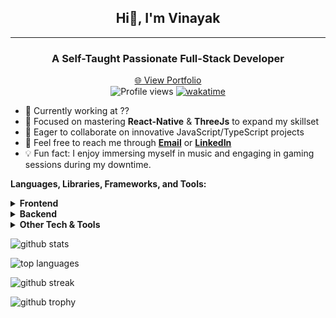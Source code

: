 <div align="center">
  <h2>
  <strong>
  Hi👋, I'm Vinayak
  </strong>
  </h2>
</div>

---

<div align="center">
  <h3><strong>A Self-Taught Passionate Full-Stack Developer</strong></h3>
  <a style="margin-top:-12px" href="https://portfolio.vinayak1337.vercel.app/" target="_blank">🌐 View Portfolio</a>
</div>

<div align="center">
  <img src="https://komarev.com/ghpvc/?username=vinayak1337" alt="Profile views" />
  <a href="https://wakatime.com/@f1829cb2-d6e8-41a1-860a-fb5c8380ebc9">
    <img src="https://wakatime.com/badge/user/f1829cb2-d6e8-41a1-860a-fb5c8380ebc9.svg" alt="wakatime" />
  </a>
</div>

- 🚀 Currently working at ??
- 🎯 Focused on mastering **React-Native** & **ThreeJs** to expand my skillset
- 🤝 Eager to collaborate on innovative JavaScript/TypeScript projects
- 📩 Feel free to reach me through **[Email](mailto:vinayak111kumar@gmail.com)** or **[LinkedIn](https://www.linkedin.com/in/vinayak1337/)**
- 💡 Fun fact: I enjoy immersing myself in music and engaging in gaming sessions during my downtime.

**Languages, Libraries, Frameworks, and Tools:**

<!-- Frontend -->
<details>
  <summary><strong>Frontend</strong></summary>

  ![JavaScript](https://img.shields.io/badge/-JavaScript-000000?style=flat&logo=javascript) ![TypeScript](https://img.shields.io/badge/-TypeScript-000000?style=flat&logo=typescript) ![HTML](https://img.shields.io/badge/-HTML-000000?style=flat&logo=html5) ![CSS](https://img.shields.io/badge/-CSS-000000?style=flat&logo=css3) ![React](https://img.shields.io/badge/-React-000000?style=flat&logo=react) ![Next.js](https://img.shields.io/badge/-NextJs-000000?style=flat&logo=next.js) ![Ionic](https://img.shields.io/badge/-Ionic-000000?style=flat&logo=ionic) ![Tailwind CSS](https://img.shields.io/badge/-Tailwind%20CSS-000000?style=flat&logo=tailwind-css) ![Sass](https://img.shields.io/badge/-Sass-000000?style=flat&logo=sass) ![Styled Components](https://img.shields.io/badge/-Styled%20Components-000000?style=flat&logo=styled-components) ![styled-jsx](https://img.shields.io/badge/-styled%20jsx-000000?style=flat&logo=styled-jsx) ![GraphQL](https://img.shields.io/badge/-GraphQL-000000?style=flat&logo=graphql) ![Redux](https://img.shields.io/badge/-Redux-000000?style=flat&logo=redux) ![React Query](https://img.shields.io/badge/-React%20Query-000000?style=flat&logo=react-query) ![Redux Saga](https://img.shields.io/badge/-Redux%20Saga-000000?style=flat&logo=redux-saga)
</details>

<!-- Backend -->
<details>
  <summary><strong>Backend</strong></summary>

  ![Node.js](https://img.shields.io/badge/-NodeJs-000000?style=flat&logo=node.js) ![Express](https://img.shields.io/badge/-Express-000000?style=flat&logo=express) ![MongoDB](https://img.shields.io/badge/-MongoDB-000000?style=flat&logo=mongodb) ![Socket.io](https://img.shields.io/badge/-Socket.io-000000?style=flat&logo=socket.io) ![PM2](https://img.shields.io/badge/-PM2-000000?style=flat&logo=pm2) ![Swagger](https://img.shields.io/badge/-Swagger-000000?style=flat&logo=swagger) ![NestJs](https://img.shields.io/badge/-NestJs-000000?style=flat&logo=nestjs)
</details>

<!-- Other Tech & Tools -->
<details>
  <summary><strong>Other Tech & Tools</strong></summary>

  ![Git](https://img.shields.io/badge/-Git-000000?style=flat&logo=git) ![GitHub](https://img.shields.io/badge/-GitHub-000000?style=flat&logo=github) ![AWS](https://img.shields.io/badge/-AWS-000000?style=flat&logo=amazon-aws) ![Netlify](https://img.shields.io/badge/-Netlify-000000?style=flat&logo=netlify) ![Vercel](https://img.shields.io/badge/-Vercel-000000?style=flat&logo=vercel) ![Postman](https://img.shields.io/badge/-Postman-000000?style=flat&logo=postman) ![RegEx](https://img.shields.io/badge/-RegEx-000000?style=flat&logo=regex) ![VSCode](https://img.shields.io/badge/-VSCode-000000?style=flat&logo=visual-studio-code) ![Webpack](https://img.shields.io/badge/-Webpack-000000?style=flat&logo=webpack) ![Yarn](https://img.shields.io/badge/-Yarn-000000?style=flat&logo=yarn) ![npm](https://img.shields.io/badge/npm-000000?style=flat&logo=npm)  ![Heroku](https://img.shields.io/badge/-Heroku-000000?style=flat&logo=heroku) ![Firebase](https://img.shields.io/badge/-Firebase-000000?style=flat&logo=firebase)
</details>

![github stats](https://github-stats.vinayak1337.vercel.app/api?username=vinayak1337&count_private=true&theme=merko&hide=issues)

![top languages](https://github-stats.vinayak1337.vercel.app/api/top-langs/?username=vinayak1337&layout=compact&theme=merko&count_private=true)

![github streak](https://streak-stats.demolab.com/?user=vinayak1337&theme=merko)

![github trophy](https://github-profile-trophy.vercel.app/?username=vinayak1337&theme=radical)
